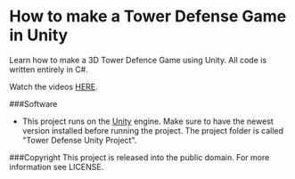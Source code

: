 How to make a Tower Defense Game in Unity 
========

Learn how to make a 3D Tower Defence Game using Unity. All code is written entirely in C#.

Watch the videos [HERE](https://www.youtube.com/playlist?list=PLPV2KyIb3jR4u5jX8za5iU1cqnQPmbzG0).

###Software
- This project runs on the [Unity](http://unity3d.com) engine. Make sure to have the newest version installed before running the project. The project folder is called "Tower Defense Unity Project".

###Copyright
This project is released into the public domain. For more information see LICENSE.